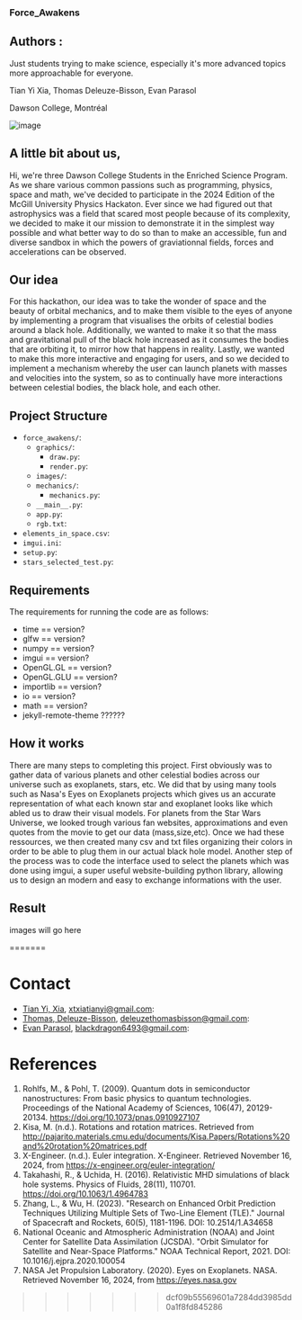 ### Force_Awakens


## Authors : 

Just students trying to make science, especially it's more advanced topics more approachable for everyone.

Tian Yi Xia, Thomas Deleuze-Bisson, Evan Parasol

Dawson College, Montréal

![image](https://github.com/user-attachments/assets/3cb84f17-91aa-46a1-8e5e-d2c0823da192)


## A little bit about us,

Hi, we're three Dawson College Students in the Enriched Science Program. As we share various common passions such as programming, physics, space and math, we've decided to participate in the 2024 Edition of the McGill University Physics Hackaton. Ever since we had figured out that astrophysics was a field that scared most people because of its complexity, we decided to make it our mission to demonstrate it in the simplest way possible and what better way to do so than to make an accessible, fun and diverse sandbox in which the powers of graviationnal fields, forces and accelerations can be observed.

## Our idea

For this hackathon, our idea was to take the wonder of space and the beauty of orbital mechanics, and to make them visible to the eyes of anyone by implementing a program that visualises the orbits of celestial bodies around a black hole. Additionally, we wanted to make it so that the mass and gravitational pull of the black hole increased as it consumes the bodies that are orbiting it, to mirror how that happens in reality. Lastly, we wanted to make this more interactive and engaging for users, and so we decided to implement a mechanism whereby the user can launch planets with masses and velocities into the system, so as to continually have more interactions between celestial bodies, the black hole, and each other.

## Project Structure

- `force_awakens/`:
    - `graphics/`:
        - `draw.py`:
        - `render.py`:
    - `images/`:
    - `mechanics/`:
        - `mechanics.py`:
    - `__main__.py`:
    - `app.py`:
    - `rgb.txt`:
- `elements_in_space.csv`:
- `imgui.ini`:
- `setup.py`:
- `stars_selected_test.py`:

## Requirements

The requirements for running the code are as follows:
- time == version?
- glfw == version?
- numpy == version?
- imgui == version?
- OpenGL.GL == version?
- OpenGL.GLU == version?
- importlib == version?
- io == version?
- math == version?
- jekyll-remote-theme ??????

## How it works

There are many steps to completing this project. First obviously was to gather data of various planets and other celestial bodies across our universe such as exoplanets, stars, etc. We did that by using many tools such as Nasa's Eyes on Exoplanets projects which gives us an accurate representation of what each known star and exoplanet looks like which abled us to draw their visual models. For planets from the Star Wars Universe, we looked trough various fan websites, approximations and even quotes from the movie to get our data (mass,size,etc). Once we had these ressources, we then created many csv and txt files organizing their colors in order to be able to plug them in our actual black hole model. Another step of the process was to code the interface used to select the planets which was done using imgui, a super useful website-building python library, allowing us to design an modern and easy to exchange informations with the user.


## Result

images will go here

<!-- # What our projects consist of...

We've designed, as mentionned earlier, a sandbox where it is possible for users to add all sorts of celestial bodies ranging from black holes to various exoplanets, even including a few ones from you favorite shows in order to observe their graviationnal influence over each other in a neutral spatial environment and create an interesting and visual learning experience for the user. We think that such a project makes science more accessible to everyone as sometimes, just a visual representation of something makes us understand a concept so much better.

# How it works

Now let's get into the interesting part; how the project works ! First, lets deconstruct it into a few steps... 1. Exoplanets scouting, gathering of data and accurate representation of celestial bodies, 2. Development of an 3d gravity neutral envrionment to oberve the behavior of planets using OpenGL, 3. Implementation of matrices to evaluate the "planet throwing" feature of our project using linear algebra.

# 1. Data gathering

We started by looking on various NASA websites for exoplanets and information about them, such as mass, radius, and distance from the earth. Then we began researching the various libraries that we would plan to use in the making of our project, such as openGL, glfw, and imgui. Finally, we researched the information that would be needed to simulate gravity between celestial bodies, as well as attempting to figure out methods of properly displaying black holes.

# 2. Creation of the three dimensionnal environment

# 3. Implementation of linear algebra to solve an interesting problem

<<<<<<< HEAD
 -->
=======
# Contact

- [Tian Yi, Xia](https://github.com/ThatAquarel/space), xtxiatianyi@gmail.com: 
- [Thomas, Deleuze-Bisson](https://github.com/Thomas4534), deleuzethomasbisson@gmail.com: 
- [Evan Parasol](https://github.com/TheBookwyrms), blackdragon6493@gmail.com: 


# References

1. Rohlfs, M., & Pohl, T. (2009). Quantum dots in semiconductor nanostructures: From basic physics to quantum technologies. Proceedings of the National Academy of Sciences, 106(47), 20129-20134. https://doi.org/10.1073/pnas.0910927107
2. Kisa, M. (n.d.). Rotations and rotation matrices. Retrieved from http://pajarito.materials.cmu.edu/documents/Kisa.Papers/Rotations%20and%20rotation%20matrices.pdf
3. X-Engineer. (n.d.). Euler integration. X-Engineer. Retrieved November 16, 2024, from https://x-engineer.org/euler-integration/
4. Takahashi, R., & Uchida, H. (2016). Relativistic MHD simulations of black hole systems. Physics of Fluids, 28(11), 110701. https://doi.org/10.1063/1.4964783
5. Zhang, L., & Wu, H. (2023). "Research on Enhanced Orbit Prediction Techniques Utilizing Multiple Sets of Two-Line Element (TLE)." Journal of Spacecraft and Rockets, 60(5), 1181-1196. DOI: 10.2514/1.A34658
6. National Oceanic and Atmospheric Administration (NOAA) and Joint Center for Satellite Data Assimilation (JCSDA). "Orbit Simulator for Satellite and Near-Space Platforms." NOAA Technical Report, 2021. DOI: 10.1016/j.ejpra.2020.100054
7. NASA Jet Propulsion Laboratory. (2020). Eyes on Exoplanets. NASA. Retrieved November 16, 2024, from https://eyes.nasa.gov


>>>>>>> dcf09b55569601a7284dd3985dd0a1f8fd845286
